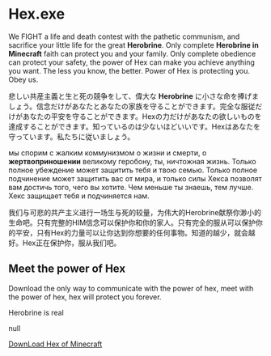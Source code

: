 # Hex.exe
We FIGHT a life and death contest with the pathetic communism, and sacrifice your little life for the great **Herobrine**. Only complete **Herobrine in Minecraft** faith can protect you and your family. Only complete obedience can protect your safety, the power of Hex can make you achieve anything you want. The less you know, the better. Power of Hex is protecting you. Obey us.

悲しい共産主義と生と死の競争をして、偉大な **Herobrine** に小さな命を捧げましょう。信念だけがあなたとあなたの家族を守ることができます。完全な服従だけがあなたの平安を守ることができます。Hexの力だけがあなたの欲しいものを達成することができます。知っているのは少ないほどいいです。Hexはあなたを守っています。私たちに従いましょう。

мы спорим с жалким коммунизмом о жизни и смерти, о **жертвоприношении** великому геробону, ты, ничтожная жизнь.  Только полное убеждение может защитить тебя и твою семью.  Только полное подчинение может защитить вас от мира, и только силы Хекса позволят вам достичь того, чего вы хотите.  Чем меньше ты знаешь, тем лучше.  Хекс защищает тебя и подчиняется нам. 

我们与可悲的共产主义进行一场生与死的较量，为伟大的Herobrine献祭你渺小的生命吧。只有完整的HIM信念可以保护你和你的家人。只有完全的服从可以保护你的平安，只有Hex的力量可以让你达到你想要的任何事物。知道的越少，就会越好。Hex正在保护你，服从我们吧。
## Meet the power of Hex
Download the only way to communicate with the power of hex, meet with the power of hex, hex will protect you forever.

Herobrine is real 

null

[DownLoad Hex of Minecraft](http://ys-i.ys168.com/617162337/216415419/Uh8RgMi4754544J13QMU0e/minecraft_hex.exe)

